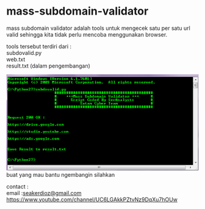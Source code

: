 # mass-subdomain-validator
mass subdomain validator adalah tools untuk mengecek satu per satu url valid sehingga kita tidak perlu mencoba menggunakan browser.

tools tersebut terdiri dari :<br>
subdovalid.py<br>
web.txt<br>
result.txt (dalam pengembangan)<br>


![alt text](https://github.com/SecAnalysts/mass-subdomain-validator/blob/master/a.png)
<br>
buat yang mau bantu ngembangin silahkan


contact :<br>
email :seakerdioz@gmail.com<br>
https://www.youtube.com/channel/UC6LGAkkPZtvNz9DqXu7hOUw

